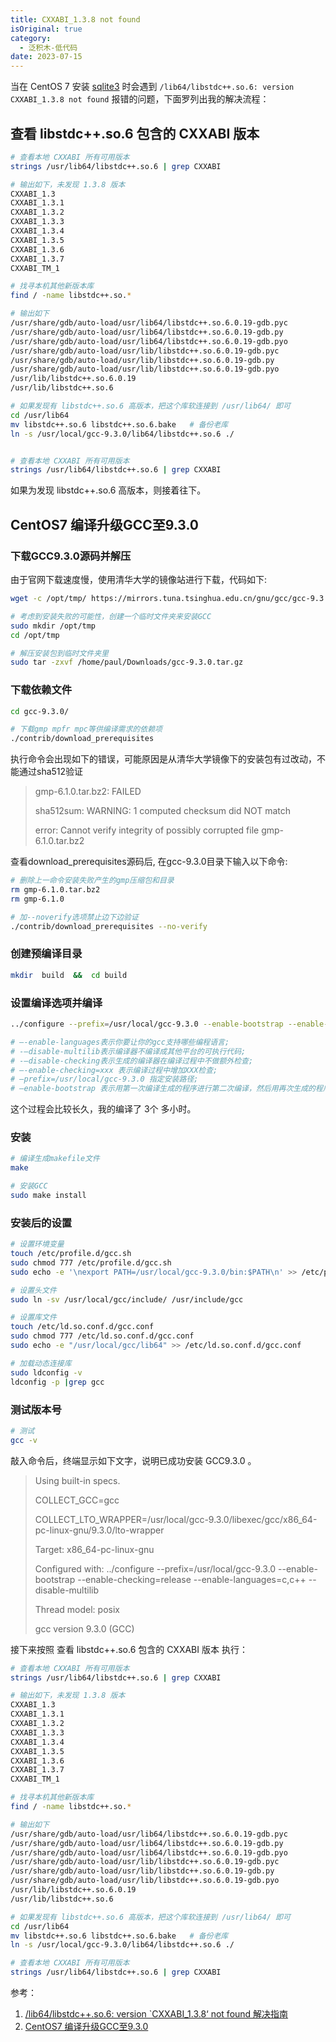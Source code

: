```yaml
---
title: CXXABI_1.3.8 not found
isOriginal: true
category:
  - 泛积木-低代码
date: 2023-07-15
---
```


当在 CentOS 7 安装 [sqlite3](https://github.com/TryGhost/node-sqlite3) 时会遇到 `/lib64/libstdc++.so.6: version CXXABI_1.3.8 not found` 报错的问题，下面罗列出我的解决流程：

## 查看 libstdc++.so.6 包含的 CXXABI 版本

``` bash
# 查看本地 CXXABI 所有可用版本
strings /usr/lib64/libstdc++.so.6 | grep CXXABI

# 输出如下，未发现 1.3.8 版本
CXXABI_1.3
CXXABI_1.3.1
CXXABI_1.3.2
CXXABI_1.3.3
CXXABI_1.3.4
CXXABI_1.3.5
CXXABI_1.3.6
CXXABI_1.3.7
CXXABI_TM_1

# 找寻本机其他新版本库
find / -name libstdc++.so.* 

# 输出如下
/usr/share/gdb/auto-load/usr/lib64/libstdc++.so.6.0.19-gdb.pyc
/usr/share/gdb/auto-load/usr/lib64/libstdc++.so.6.0.19-gdb.py
/usr/share/gdb/auto-load/usr/lib64/libstdc++.so.6.0.19-gdb.pyo
/usr/share/gdb/auto-load/usr/lib/libstdc++.so.6.0.19-gdb.pyc
/usr/share/gdb/auto-load/usr/lib/libstdc++.so.6.0.19-gdb.py
/usr/share/gdb/auto-load/usr/lib/libstdc++.so.6.0.19-gdb.pyo
/usr/lib/libstdc++.so.6.0.19
/usr/lib/libstdc++.so.6

# 如果发现有 libstdc++.so.6 高版本，把这个库软连接到 /usr/lib64/ 即可
cd /usr/lib64
mv libstdc++.so.6 libstdc++.so.6.bake   # 备份老库
ln -s /usr/local/gcc-9.3.0/lib64/libstdc++.so.6 ./


# 查看本地 CXXABI 所有可用版本
strings /usr/lib64/libstdc++.so.6 | grep CXXABI
```

如果为发现 libstdc++.so.6 高版本，则接着往下。

## CentOS7 编译升级GCC至9.3.0

### 下载GCC9.3.0源码并解压

由于官网下载速度慢，使用清华大学的镜像站进行下载，代码如下:

``` bash
wget -c /opt/tmp/ https://mirrors.tuna.tsinghua.edu.cn/gnu/gcc/gcc-9.3.0/gcc-9.3.0.tar.gz

# 考虑到安装失败的可能性，创建一个临时文件夹来安装GCC
sudo mkdir /opt/tmp
cd /opt/tmp

# 解压安装包到临时文件夹里
sudo tar -zxvf /home/paul/Downloads/gcc-9.3.0.tar.gz 
```

### 下载依赖文件

``` bash
cd gcc-9.3.0/

# 下载gmp mpfr mpc等供编译需求的依赖项
./contrib/download_prerequisites    
```

执行命令会出现如下的错误，可能原因是从清华大学镜像下的安装包有过改动，不能通过sha512验证

> gmp-6.1.0.tar.bz2: FAILED
>
> sha512sum: WARNING: 1 computed checksum did NOT match
>
> error: Cannot verify integrity of possibly corrupted file gmp-6.1.0.tar.bz2

查看download_prerequisites源码后, 在gcc-9.3.0目录下输入以下命令:

``` bash
# 删除上一命令安装失败产生的gmp压缩包和目录
rm gmp-6.1.0.tar.bz2 
rm gmp-6.1.0

# 加--noverify选项禁止边下边验证
./contrib/download_prerequisites --no-verify
```

### 创建预编译目录

``` bash
mkdir  build  &&  cd build
```

### 设置编译选项并编译

``` bash
../configure --prefix=/usr/local/gcc-9.3.0 --enable-bootstrap --enable-checking=release --enable-languages=c,c++ --disable-multilib

# –-enable-languages表示你要让你的gcc支持哪些编程语言;
# -–disable-multilib表示编译器不编译成其他平台的可执行代码;
# -–disable-checking表示生成的编译器在编译过程中不做额外检查;
# –-enable-checking=xxx 表示编译过程中增加XXX检查;
# –prefix=/usr/local/gcc-9.3.0 指定安装路径;
# –enable-bootstrap 表示用第一次编译生成的程序进行第二次编译，然后用再次生成的程序进行第三次编译，并且检查比较第二次和第三次结果的正确性，也就是进行冗余的编译检查工作。 非交叉编译环境下，默认已经将该值设为 enable，可以不用显示指定；交叉编译环境下，需要显示将其值设为 disable。
```

这个过程会比较长久，我的编译了 3个 多小时。

### 安装

``` bash
# 编译生成makefile文件
make

# 安装GCC
sudo make install
```

### 安装后的设置

``` bash
# 设置环境变量
touch /etc/profile.d/gcc.sh
sudo chmod 777 /etc/profile.d/gcc.sh 
sudo echo -e '\nexport PATH=/usr/local/gcc-9.3.0/bin:$PATH\n' >> /etc/profile.d/gcc.sh && source /etc/profile.d/gcc.sh

# 设置头文件
sudo ln -sv /usr/local/gcc/include/ /usr/include/gcc

# 设置库文件
touch /etc/ld.so.conf.d/gcc.conf
sudo chmod 777 /etc/ld.so.conf.d/gcc.conf 
sudo echo -e "/usr/local/gcc/lib64" >> /etc/ld.so.conf.d/gcc.conf

# 加载动态连接库
sudo ldconfig -v
ldconfig -p |grep gcc
```

### 测试版本号

``` bash
# 测试
gcc -v
```

敲入命令后，终端显示如下文字，说明已成功安装 GCC9.3.0 。

> Using built-in specs.
>
> COLLECT_GCC=gcc
>
> COLLECT_LTO_WRAPPER=/usr/local/gcc-9.3.0/libexec/gcc/x86_64-pc-linux-gnu/9.3.0/lto-wrapper
>
> Target: x86_64-pc-linux-gnu
>
> Configured with: ../configure --prefix=/usr/local/gcc-9.3.0 --enable-bootstrap --enable-checking=release --enable-languages=c,c++ --disable-multilib
>
> Thread model: posix
>
> gcc version 9.3.0 (GCC)


接下来按照 查看 libstdc++.so.6 包含的 CXXABI 版本 执行：

``` bash
# 查看本地 CXXABI 所有可用版本
strings /usr/lib64/libstdc++.so.6 | grep CXXABI

# 输出如下，未发现 1.3.8 版本
CXXABI_1.3
CXXABI_1.3.1
CXXABI_1.3.2
CXXABI_1.3.3
CXXABI_1.3.4
CXXABI_1.3.5
CXXABI_1.3.6
CXXABI_1.3.7
CXXABI_TM_1

# 找寻本机其他新版本库
find / -name libstdc++.so.* 

# 输出如下
/usr/share/gdb/auto-load/usr/lib64/libstdc++.so.6.0.19-gdb.pyc
/usr/share/gdb/auto-load/usr/lib64/libstdc++.so.6.0.19-gdb.py
/usr/share/gdb/auto-load/usr/lib64/libstdc++.so.6.0.19-gdb.pyo
/usr/share/gdb/auto-load/usr/lib/libstdc++.so.6.0.19-gdb.pyc
/usr/share/gdb/auto-load/usr/lib/libstdc++.so.6.0.19-gdb.py
/usr/share/gdb/auto-load/usr/lib/libstdc++.so.6.0.19-gdb.pyo
/usr/lib/libstdc++.so.6.0.19
/usr/lib/libstdc++.so.6

# 如果发现有 libstdc++.so.6 高版本，把这个库软连接到 /usr/lib64/ 即可
cd /usr/lib64
mv libstdc++.so.6 libstdc++.so.6.bake   # 备份老库
ln -s /usr/local/gcc-9.3.0/lib64/libstdc++.so.6 ./

# 查看本地 CXXABI 所有可用版本
strings /usr/lib64/libstdc++.so.6 | grep CXXABI
```

参考：

1. [/lib64/libstdc++.so.6: version `CXXABI_1.3.8‘ not found 解决指南](https://zhuanlan.zhihu.com/p/559881339)
2. [CentOS7 编译升级GCC至9.3.0](https://blog.csdn.net/pauljjf/article/details/105171154)
